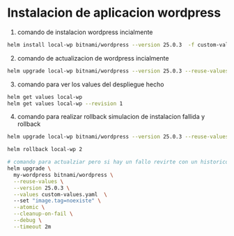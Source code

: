 # Instalacion de aplicacion wordpress

1. comando de instalacion wordpress incialmente
```bash 
helm install local-wp bitnami/wordpress --version 25.0.3  -f custom-values.yaml
```
2. comando de actualizacion de wordpress incialmente
```bash 
helm upgrade local-wp bitnami/wordpress --version 25.0.3 --reuse-values   -f custom-values.yaml
```

3. comando para ver los values del despliegue hecho
```bash
helm get values local-wp
helm get values local-wp --revision 1
```

4. comando para realizar rollback simulacion de instalacion fallida y rollback
```bash
helm upgrade local-wp bitnami/wordpress --version 25.0.3 --reuse-values   -f custom-values.yaml  --set "image.tag=noexiste" 

helm rollback local-wp 2

# comando para actualziar pero si hay un fallo revirte con un historico limpio
helm upgrade \
  my-wordpress bitnami/wordpress \
  --reuse-values \
  --version 25.0.3 \
  --values custom-values.yaml  \  
  --set "image.tag=noexiste" \
  --atomic \
  --cleanup-on-fail \
  --debug \
  --timeout 2m
```



```